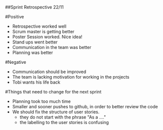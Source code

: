 ##Sprint Retrospective 22/11

#Positive
* Retrospective worked well
* Scrum master is getting better
* Poster Session worked. Nice idea!
* Stand ups went better
* Communication in the team was better
* Planning was better


#Negative
* Communication should be improved
* The team is lacking motivation for working in the projects
* Tobi wants his life back


#Things that need to change for the next sprint
* Planning took too much time
* Smaller and sooner pushes to github, in order to better review the code
* We should fix the structure of user stories.
  * they do not start with the phrase "As a ...."
  * the labelling to the user stories is confusing


